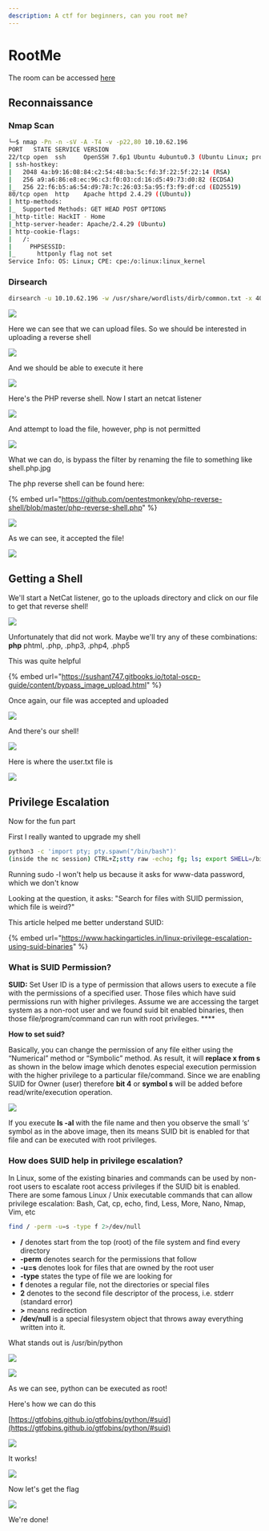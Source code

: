 ```yaml
---
description: A ctf for beginners, can you root me?
---
```


# RootMe

The room can be accessed [here](https://tryhackme.com/room/easyctf)

## Reconnaissance

### Nmap Scan

```bash
└─$ nmap -Pn -n -sV -A -T4 -v -p22,80 10.10.62.196                      
PORT   STATE SERVICE VERSION
22/tcp open  ssh     OpenSSH 7.6p1 Ubuntu 4ubuntu0.3 (Ubuntu Linux; protocol 2.0)
| ssh-hostkey: 
|   2048 4a:b9:16:08:84:c2:54:48:ba:5c:fd:3f:22:5f:22:14 (RSA)
|   256 a9:a6:86:e8:ec:96:c3:f0:03:cd:16:d5:49:73:d0:82 (ECDSA)
|_  256 22:f6:b5:a6:54:d9:78:7c:26:03:5a:95:f3:f9:df:cd (ED25519)
80/tcp open  http    Apache httpd 2.4.29 ((Ubuntu))
| http-methods: 
|_  Supported Methods: GET HEAD POST OPTIONS
|_http-title: HackIT - Home
|_http-server-header: Apache/2.4.29 (Ubuntu)
| http-cookie-flags: 
|   /: 
|     PHPSESSID: 
|_      httponly flag not set
Service Info: OS: Linux; CPE: cpe:/o:linux:linux_kernel
```

### Dirsearch

```bash
dirsearch -u 10.10.62.196 -w /usr/share/wordlists/dirb/common.txt -x 404 -t 100 
```

![](<../../.gitbook/assets/image (15).png>)

Here we can see that we can upload files. So we should be interested in uploading a reverse shell

![](<../../.gitbook/assets/image (1).png>)

And we should be able to execute it here

![](<../../.gitbook/assets/image (53).png>)

Here's the PHP reverse shell. Now I start an netcat listener

![](<../../.gitbook/assets/image (64).png>)

And attempt to load the file, however, php is not permitted

![](<../../.gitbook/assets/image (17).png>)

What we can do, is bypass the filter by renaming the file to something like shell.php.jpg&#x20;

The php reverse shell can be found here:

{% embed url="https://github.com/pentestmonkey/php-reverse-shell/blob/master/php-reverse-shell.php" %}

![](<../../.gitbook/assets/image (51).png>)

As we can see, it accepted the file!

![](<../../.gitbook/assets/image (34).png>)

## Getting a Shell

We'll start a NetCat listener, go to the uploads directory and click on our file to get that reverse shell!

![](<../../.gitbook/assets/image (62).png>)

Unfortunately that did not work. Maybe we'll try any of these combinations: **php** phtml, .php, .php3, .php4, .php5

This was quite helpful

{% embed url="https://sushant747.gitbooks.io/total-oscp-guide/content/bypass_image_upload.html" %}

Once again, our file was accepted and uploaded

![](<../../.gitbook/assets/image (54).png>)

And there's our shell!

![](<../../.gitbook/assets/image (55).png>)

Here is where the user.txt file is

![](<../../.gitbook/assets/image (29).png>)

## Privilege Escalation

Now for the fun part

First I really wanted to upgrade my shell

```bash
python3 -c 'import pty; pty.spawn("/bin/bash")'
(inside the nc session) CTRL+Z;stty raw -echo; fg; ls; export SHELL=/bin/bash; export TERM=screen; stty rows 38 columns 116; reset;
```

Running sudo -l won't help us because it asks for www-data password, which we don't know

Looking at the question, it asks: "Search for files with SUID permission, which file is weird?"

This article helped me better understand SUID:

{% embed url="https://www.hackingarticles.in/linux-privilege-escalation-using-suid-binaries" %}

### **What is SUID Permission?**

**SUID:** Set User ID is a type of permission that allows users to execute a file with the permissions of a specified user. Those files which have suid permissions run with higher privileges.  Assume we are accessing the target system as a non-root user and we found suid bit enabled binaries, then those file/program/command can run with root privileges. ****&#x20;

**How to set suid?**

Basically, you can change the permission of any file either using the “Numerical” method or “Symbolic” method. As result, it will **replace x from s** as shown in the below image which denotes especial execution permission with the higher privilege to a particular file/command. Since we are enabling SUID for Owner (user) therefore **bit 4** or **symbol s** will be added before read/write/execution operation.

![](<../../.gitbook/assets/image (38).png>)

If you execute **ls -al** with the file name and then you observe the small ‘s’ symbol as in the above image, then its means SUID bit is enabled for that file and can be executed with root privileges.

### **How does SUID help in privilege escalation?**

In Linux, some of the existing binaries and commands can be used by non-root users to escalate root access privileges if the SUID bit is enabled. There are some famous Linux / Unix executable commands that can allow privilege escalation: Bash, Cat, cp, echo, find, Less, More, Nano, Nmap, Vim, etc

```bash
find / -perm -u=s -type f 2>/dev/null
```

* **/** denotes  start from the top (root) of the file system and find every directory
* **-perm** denotes search for the permissions that follow
* **-u=s** denotes look for files that are owned by the root user
* **-type** states the type of file we are looking for
* **f** denotes a regular file, not the directories or special files
* **2** denotes to the second file descriptor of the process, i.e. stderr (standard error)
* **>** means redirection
* **/dev/null** is a special filesystem object that throws away everything written into it.

What stands out is /usr/bin/python

![](<../../.gitbook/assets/image (70).png>)

![](<../../.gitbook/assets/image (23).png>)

As we can see, python can be executed as root!

Here's how we can do this

[https://gtfobins.github.io/gtfobins/python/#suid](https://gtfobins.github.io/gtfobins/python/#suid)

![](<../../.gitbook/assets/image (46).png>)

It works!

![](<../../.gitbook/assets/image (47).png>)

Now let's get the flag

![](<../../.gitbook/assets/image (36).png>)

We're done!
